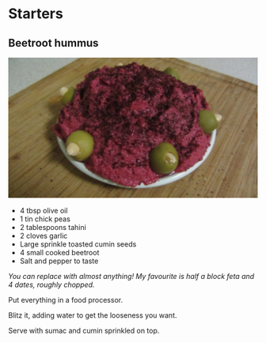 # Starters

## Beetroot hummus

![alt text](https://raw.githubusercontent.com/epijim/RecipeBook/master/TufteStyle/graphics/beetroothummus.png "Logo Title Text 1")

* 4 tbsp olive oil
* 1 tin chick peas
* 2 tablespoons tahini
* 2 cloves garlic
* Large sprinkle toasted cumin seeds
* 4 small cooked beetroot
* Salt and pepper to taste

*You can replace with almost anything! My favourite is half a block feta and 4 dates, roughly chopped.*

Put everything in a food processor.

Blitz it, adding water to get the looseness you want.

Serve with sumac and cumin sprinkled on top.



